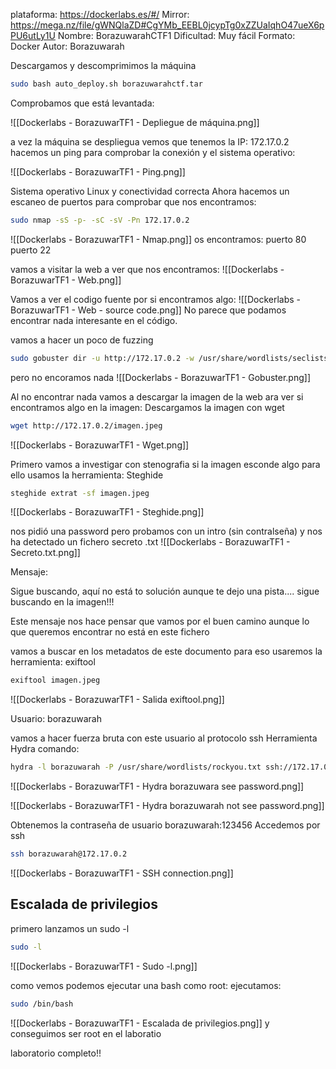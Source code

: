 plataforma: https://dockerlabs.es/#/
Mirror: https://mega.nz/file/gWNQlaZD#CgYMb_EEBL0jcypTg0xZZUaIqhO47ueX6pPU6utLy1U
Nombre: BorazuwarahCTF1
Dificultad: Muy fácil
Formato: Docker
Autor: Borazuwarah


Descargamos y descomprimimos la máquina

```sh fold:"Levantamos la maquina en docker"
sudo bash auto_deploy.sh borazuwarahctf.tar 
```

Comprobamos que está levantada:

![[Dockerlabs - BorazuwarTF1 - Depliegue de máquina.png]]

a vez la máquina se despliegua vemos que tenemos la IP: 172.17.0.2
hacemos un ping para comprobar la conexión y el sistema operativo:

![[Dockerlabs - BorazuwarTF1 - Ping.png]]

Sistema operativo Linux y conectividad correcta
Ahora hacemos un escaneo de puertos para comprobar que nos encontramos:

```sh fold:"Nmap"
sudo nmap -sS -p- -sC -sV -Pn 172.17.0.2
```


![[Dockerlabs - BorazuwarTF1 - Nmap.png]]
os encontramos:
puerto 80 
puerto 22

vamos a visitar la web a ver que nos encontramos:
![[Dockerlabs - BorazuwarTF1 - Web.png]]

Vamos a ver el codigo fuente por si encontramos algo:
![[Dockerlabs - BorazuwarTF1 - Web - source code.png]]
No parece que podamos encontrar nada interesante en el código.

vamos a hacer un poco de fuzzing


```sh fold:"Gobuster para buscar contenido web"
sudo gobuster dir -u http://172.17.0.2 -w /usr/share/wordlists/seclists/Discovery/Web-Content/directory-list-2.3-medium.txt 
```



pero no encoramos nada
![[Dockerlabs - BorazuwarTF1 - Gobuster.png]]

Al no encontrar nada vamos a descargar la imagen de la web ara ver si encontramos algo en la imagen:
Descargamos la imagen con wget

```sh fold:"wget para descargar contenido"
wget http://172.17.0.2/imagen.jpeg
```

![[Dockerlabs - BorazuwarTF1 - Wget.png]]

Primero vamos a investigar con stenografia si la imagen esconde algo
para ello usamos la herramienta:
Steghide

```sh fold:"Extraer datos de un fichero"
steghide extrat -sf imagen.jpeg
```



![[Dockerlabs - BorazuwarTF1 - Steghide.png]]


nos pidió una password pero probamos con un intro (sin contralseña) y nos ha detectado un fichero secreto .txt
![[Dockerlabs - BorazuwarTF1 - Secreto.txt.png]]

Mensaje: 

Sigue buscando, aquí no está to solución
aunque te dejo una pista....
sigue buscando en la imagen!!!


Este mensaje nos hace pensar que vamos por el buen camino aunque lo que queremos encontrar no está en este fichero

vamos a  buscar en los metadatos de este documento
para eso usaremos la herramienta: exiftool

```sh fold:"Ver los metadatos de un fichero"
exiftool imagen.jpeg
```

![[Dockerlabs - BorazuwarTF1 - Salida exiftool.png]]

Usuario: borazuwarah

vamos a hacer fuerza bruta con este usuario al protocolo ssh
Herramienta Hydra
comando:

```sh fold:"Hydra para hacer fuerza bruta al protocolo ssh"
hydra -l borazuwarah -P /usr/share/wordlists/rockyou.txt ssh://172.17.0.2
```

![[Dockerlabs - BorazuwarTF1 - Hydra borazuwara see password.png]]

![[Dockerlabs - BorazuwarTF1 - Hydra borazuwarah not see password.png]]

Obtenemos la contraseña de usuario borazuwarah:123456
Accedemos por ssh

```sh fold:"Conexion por ssh"
ssh borazuwarah@172.17.0.2
```

![[Dockerlabs - BorazuwarTF1 - SSH connection.png]]

## Escalada de privilegios
primero lanzamos un sudo -l 
```sh fold:"sudo -l para ver si se puede ejecutar algo como root"
sudo -l
```


![[Dockerlabs - BorazuwarTF1 - Sudo -l.png]]

como vemos podemos ejecutar una bash como root:
ejecutamos:

```sh fold:"Abusando de bash"
sudo /bin/bash
```


![[Dockerlabs - BorazuwarTF1 - Escalada de privilegios.png]]
y conseguimos ser root en el laboratio

laboratorio completo!!




